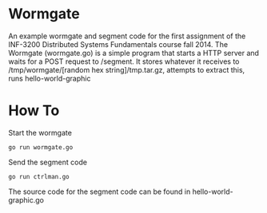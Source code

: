 # Wormgate
An example wormgate and segment code for the first assignment of the INF-3200
Distributed Systems Fundamentals course fall 2014. The Wormgate (wormgate.go) is
a simple program that starts a HTTP server and waits for a POST request to
/segment. It stores whatever it receives to /tmp/wormgate/[random hex string]/tmp.tar.gz,
attempts to extract this, runs hello-world-graphic

# How To

Start the wormgate

``` 
go run wormgate.go
``` 

Send the segment code

```
go run ctrlman.go
```

The source code for the segment code can be found in hello-world-graphic.go
